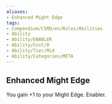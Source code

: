```yaml
---
aliases:
- Enhanced Might Edge
tags:
- Compendium/CSRD/en/Rules/Abilities
- Ability
- Ability/ENABLER
- Ability/Cost/0
- Ability/Tier/Mid
- Ability/Categories/META
---
```


  
## Enhanced Might Edge  
You gain +1 to your Might Edge. Enabler. 